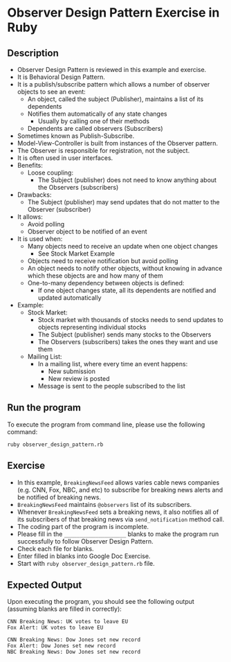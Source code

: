 # Observer Design Pattern Exercise in Ruby

## Description
* Observer Design Pattern is reviewed in this example and exercise.
* It is Behavioral Design Pattern.
* It is a publish/subscribe pattern which allows a number of observer objects to see an event:
  * An object, called the subject (Publisher), maintains a list of its dependents
  * Notifies them automatically of any state changes
    * Usually by calling one of their methods
  * Dependents are called observers (Subscribers)
* Sometimes known as Publish-Subscribe.
* Model-View-Controller is built from instances of the Observer pattern.
* The Observer is responsible for registration, not the subject.
* It is often used in user interfaces.
* Benefits:
  * Loose coupling:
    * The Subject (publisher) does not need to know anything about the Observers (subscribers)
* Drawbacks:
   * The Subject (publisher) may send updates that do not matter to the Observer (subscriber)
* It allows:
  * Avoid polling
  * Observer object to be notified of an event
* It is used when:
  * Many objects need to receive an update when one object changes
    * See Stock Market Example
  * Objects need to receive notification but avoid polling
  * An object needs to notify other objects, without knowing in advance which these objects are and how many of them
  * One-to-many dependency between objects is defined:
    * If one object changes state, all its dependents are notified and updated automatically
* Example:
  * Stock Market:
    * Stock market with thousands of stocks needs to send updates to objects representing individual stocks
    * The Subject (publisher) sends many stocks to the Observers
    * The Observers (subscribers) takes the ones they want and use them
  * Mailing List:
    * In a mailing list, where every time an event happens:
      * New submission
      * New review is posted
    * Message is sent to the people subscribed to the list

## Run the program
To execute the program from command line, please use the following command:

```
ruby observer_design_pattern.rb
```

## Exercise
* In this example, `BreakingNewsFeed` allows varies cable news companies (e.g. CNN, Fox, NBC, and etc) to subscribe for
breaking news alerts and be notified of breaking news.
* `BreakingNewsFeed` maintains `@observers` list of its subscribers.
* Whenever `BreakingNewsFeed` sets a breaking news, it also notifies all of its subscribers of that breaking news via
`send_notification` method call.
* The coding part of the program is incomplete.
* Please fill in the `____________________`  blanks to make the program run successfully to follow Observer Design
Pattern.
* Check each file for blanks.
* Enter filled in blanks into Google Doc Exercise.
* Start with `ruby observer_design_pattern.rb` file.

## Expected Output
Upon executing the program, you should see the following output (assuming blanks are filled in correctly):

```
CNN Breaking News: UK votes to leave EU
Fox Alert: UK votes to leave EU

CNN Breaking News: Dow Jones set new record
Fox Alert: Dow Jones set new record
NBC Breaking News: Dow Jones set new record
```
